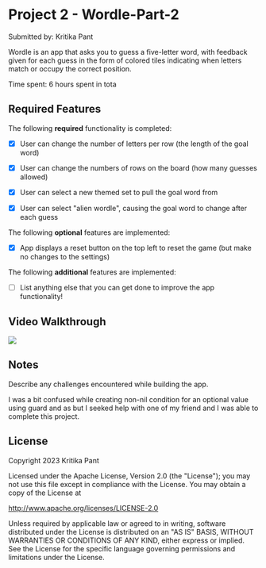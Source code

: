 # Project 2 - Wordle-Part-2

Submitted by: Kritika Pant

Wordle  is an app that asks you to guess a five-letter word, with feedback given for each guess in the form of colored tiles indicating when letters match or occupy the correct position.



Time spent: 6 hours spent in tota

## Required Features

The following **required** functionality is completed:

- [X] User can change the number of letters per row (the length of the goal word)
- [X] User can change the numbers of rows on the board (how many guesses allowed)
- [X] User can select a new themed set to pull the goal word from
- [X] User can select "alien wordle", causing the goal word to change after each guess


The following **optional** features are implemented:

- [X] App displays a reset button on the top left to reset the game (but make no changes to the settings)

The following **additional** features are implemented:

- [ ] List anything else that you can get done to improve the app functionality!

## Video Walkthrough
  <a href="https://www.loom.com/share/e631c59d67be48fa979264fe04242b99">
      <img style="max-width:300px;" src="https://cdn.loom.com/sessions/thumbnails/e631c59d67be48fa979264fe04242b99-with-play.gif">
    </a>
  
  
    
## Notes
Describe any challenges encountered while building the app.

I was a bit confused while creating non-nil condition for an optional value using guard and as but I seeked help with one of my friend and I was able to complete this project. 

## License

  Copyright 2023 Kritika Pant

  Licensed under the Apache License, Version 2.0 (the "License");
  you may not use this file except in compliance with the License.
  You may obtain a copy of the License at

   http://www.apache.org/licenses/LICENSE-2.0

  Unless required by applicable law or agreed to in writing, software
  distributed under the License is distributed on an "AS IS" BASIS,
  WITHOUT WARRANTIES OR CONDITIONS OF ANY KIND, either express or implied.
  See the License for the specific language governing permissions and
  limitations under the License.
